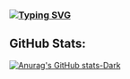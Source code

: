 ### [![Typing SVG](https://readme-typing-svg.demolab.com?font=JetBrains+MOno&size=25&pause=1000&color=F7F7F7&random=false&width=435&lines=hi+there%2C+i'm+biz;tech+stack%3A+lua+%2F+python+%2F+js)](https://git.io/typing-svg)
## GitHub Stats: 
[![Anurag's GitHub stats-Dark](https://github-readme-stats.vercel.app/api/top-langs/?username=biz2007&theme=dark&hide_border=false&include_all_commits=true&count_private=true)](https://github.com/anuraghazra/github-readme-stats#gh-dark-mode-only)
<!--
**bluwarerbx/bluwarerbx** is a ✨ _special_ ✨ repository because its `README.md` (this file) appears on your GitHub profile.

Here are some ideas to get you started:

- 🔭 I’m currently working on ...
- 🌱 I’m currently learning ...
- 👯 I’m looking to collaborate on ...
- 🤔 I’m looking for help with ...
- 💬 Ask me about ...
- 📫 How to reach me: ...
- 😄 Pronouns: ...
- ⚡ Fun fact: ...
-->

